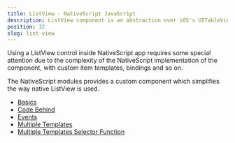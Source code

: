 ```yaml
---
title: ListView - NativeScript JavaScript
description: ListView component is an abstraction over iOS's UITableView and Android's widget.ListView, which provides functionality for displaying a collection of values,which is present in an array. The component allows adding new items runtime and includes a feature - itamTap event, which helps to handle, which cell is selected.
position: 32
slug: list-view
---
```

Using a ListView control inside NativeScript app requires some special attention due to the complexity of the NativeScript implementation of the component, with custom item templates, bindings and so on. 

The NativeScript modules provides a custom component which simplifies the way native ListView is used. 


<snippet id='require-list-view'/>

* [Basics](#basics)
* [Code Behind](#code-behind)
* [Events](#events)
* [Multiple Templates](#multiple-templates)
* [Multiple Templates Selector Function](#multiple-templates-selector-function)